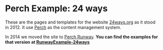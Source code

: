 Perch Example: 24 ways
======================

These are the pages and templates for the website [24ways.org](http://24ways.org/) as it stood in 2012. It use [Perch](http://grabaperch.com/) as the content management system.

In 2014 we moved the site to [Perch Runway](http://grabaperch.com/products/runway). **You can find the examples for that version at [RunwayExample-24ways](https://github.com/PerchCMS/RunwayExample-24ways)**
